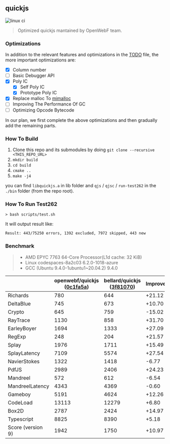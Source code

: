 quickjs
---

![linux ci](https://github.com/openwebf/quickjs/actions/workflows/linux.yml/badge.svg)

> Optimized quickjs mantained by OpenWebF team.

### Optimizations

In addition to the relevant features and optimizations in the [TODO](https://github.com/openwebf/quickjs/blob/master/TODO) file, the more important optimizations are:

- [x] Column number
- [ ] Basic Debugger API
- [x] Poly IC
  - [x] Self Poly IC
  - [x] Prototype Poly IC 
- [x] Replace malloc To [mimalloc](https://github.com/microsoft/mimalloc)
- [ ] Improving The Performance Of GC
- [ ] Optimizing Opcode Bytecode

In our plan, we first complete the above optimizations and then gradually add the remaining parts.

### How To Build

1. Clone this repo and its submodules by doing `git clone --recursive <THIS_REPO_URL>`
2. `mkdir build`
3. `cd build`
4. `cmake ..`
5. `make -j4`

you can find `libquickjs.a` in lib folder and `qjs` / `qjsc` / `run-test262` in the `./bin` folder (from the repo root).


### How To Run Test262

```shell
> bash scripts/test.sh
```

It will output result like:
```
Result: 443/75250 errors, 1392 excluded, 7972 skipped, 443 new
```

### Benchmark

> - AMD EPYC 7763 64-Core Processor(L1d cache: 32 KiB)
> - Linux codespaces-8a2c03 6.2.0-1018-azure
> - GCC (Ubuntu 9.4.0-1ubuntu1~20.04.2) 9.4.0

|               | openwebf/quickjs ([0c1fa5a](https://github.com/openwebf/quickjs/tree/0c1fa5a42da11f65bd54e812c49b9caf3e0a351a))    | bellard/quickjs ([3f81070](https://github.com/bellard/quickjs/tree/3f81070e573e3592728dbbbd04c84c498b20d6dc))       | Improvement(%) |
| ------------- | ---------- | ---------- |---------- |
| Richards      | 780        | 644       | +21.12 |
| DeltaBlue     | 745        | 673       | +10.70 |
| Crypto        | 645        | 759       | -15.02 |
| RayTrace      | 1130       | 858       | +31.70 |
| EarleyBoyer   | 1694       | 1333       | +27.09 |
| RegExp        | 248        | 204       | +21.57 |
| Splay         | 1976       | 1711      | +15.49 |
| SplayLatency  | 7109       | 5574      | +27.54 |
| NavierStokes  | 1322       | 1418      | -6.77  |
| PdfJS         | 2989       | 2406      | +24.23 |
| Mandreel      | 572        | 612       | -6.54  |
| MandreelLatency | 4343     | 4369      | -0.60  |
| Gameboy       | 5191       | 4624      | +12.26 |
| CodeLoad      | 13113      | 12279     | +6.80  |
| Box2D         | 2787       | 2424      | +14.97 |
| Typescript    | 8825       | 8390      | +5.18  |
| Score (version 9) | 1942    | 1750      | +10.97 |
